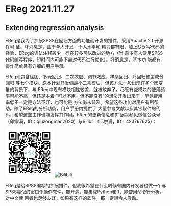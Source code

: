 # EReg 2021.11.27
## Extending regression analysis

EReg是我为了扩展SPSS在回归方面的功能而开发的插件，采用Apache 2.0开源许可
证。坏消息是，由于单人开发，个人水平和
精力都有限，加上缺乏写代码的经验，EReg的语法注释较少，存在较多可以改进的地方（当
前少有人使用SPSS代码编写程序，短时间内可能不会对代码进行优化）。好消息是，基本功
能都有，操作简单且有详细的用户手册。

EReg现包含绘图、多元回归、二次效应、调节效应、样条回归、岭回归和主成分回归
等七个模块。原本计划开发偏最小二乘模块，但该方法一般出现在多个因变量的背景下，与
EReg中现有模块相性较差，就被放弃了。尽管有些模块的使用频率可能不高，但还是本着
“可以不用，但不能没有”的想法开发出来了，毕竟使用率低不一定是方法不好，也可能是
方法尚未普及。希望这些功能对用户有所帮助。除了EReg的分析功能，用户手册内提供了
大量参考文献以及其它软件的代码，希望这些工作也能发挥其作用。EReg的更新信息和扩
展视频见微信公众号（邱宗满，ID：qiuzongman2020）与Bilibili（邱宗满，ID：423767625）：

![微信公众号](https://github.com/zongmanqiu/EReg/blob/main/%E5%9B%BE/%E5%BE%AE%E4%BF%A1%E5%85%AC%E4%BC%97%E5%8F%B7.jpg)
![Bilibili](https://github.com/zongmanqiu/EReg/blob/main/%E5%9B%BE/Bilibili.jpg)

EReg是给SPSS编写的扩展插件，但我很希望在什么时候有国内开发者也做一个与
SPSS类似的窗口化操作软件，能开源，能集成Python和R，能使用命令行分析，对中文使
用者也足够友好。如果有这样的软件，那一定很令人激动。
